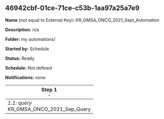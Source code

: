## 46942cbf-01ce-71ce-c53b-1aa97a25a7e9

**Name** (not equal to External Key)**:** KR_GMSA_ONCO_2021_Sept_Automation

**Description:** n/a

**Folder:** my automations/

**Started by:** Schedule

**Status:** Ready

**Schedule:** Not defined

**Notifications:** _none_


| Step 1<br>_<small>-</small>_ |
| --- |
| _1.1: query_<br>KR_GMSA_ONCO_2021_Sep_Query |
